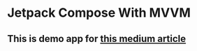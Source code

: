 # Jetpack Compose With MVVM
## This is demo app for [this medium article](https://medium.com/@kushaldave2011/jetpack-compose-with-mvvm-5c8b0ad00e50)
